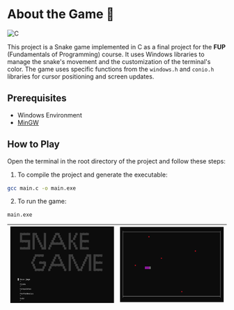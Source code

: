 # About the Game 🐍
![C](https://img.shields.io/badge/c-%2300599C.svg?style=for-the-badge&logo=c&logoColor=white)

This project is a Snake game implemented in C as a final project for the **FUP** (Fundamentals of Programming) course. It uses Windows libraries to manage the snake's movement and the customization of the terminal's color. The game uses specific functions from the `windows.h` and `conio.h` libraries for cursor positioning and screen updates.

## Prerequisites
- Windows Environment
- [MinGW](https://sourceforge.net/projects/mingw/)

## How to Play
Open the terminal in the root directory of the project and follow these steps:
1. To compile the project and generate the executable:
```bash
gcc main.c -o main.exe
```
2. To run the game:
```bash
main.exe
```
| ![Game start menu](/images/menu.gif) | ![Snake devouring apples](/images/full_gameplay.gif) |
|--------------------------------------|-----------------------------------------------------|
